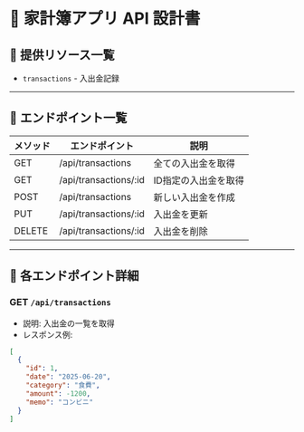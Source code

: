 # 📘 家計簿アプリ API 設計書

## 🧾 提供リソース一覧

- `transactions` - 入出金記録

---

## 📍 エンドポイント一覧

| メソッド | エンドポイント               | 説明             |
|----------|------------------------------|------------------|
| GET      | /api/transactions            | 全ての入出金を取得         |
| GET      | /api/transactions/:id        | ID指定の入出金を取得       |
| POST     | /api/transactions            | 新しい入出金を作成         |
| PUT      | /api/transactions/:id        | 入出金を更新               |
| DELETE   | /api/transactions/:id        | 入出金を削除               |

---

## 🔽 各エンドポイント詳細

### GET `/api/transactions`

- 説明: 入出金の一覧を取得
- レスポンス例:
```json
[
  {
    "id": 1,
    "date": "2025-06-20",
    "category": "食費",
    "amount": -1200,
    "memo": "コンビニ"
  }
]
